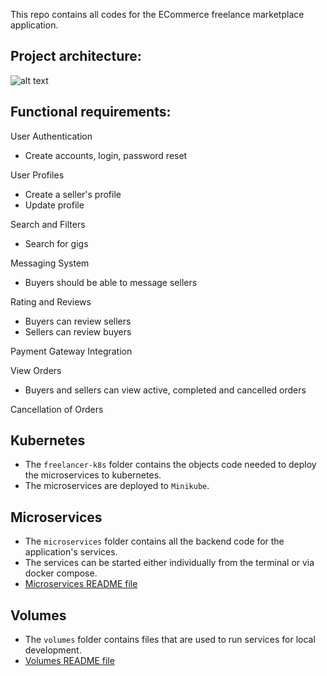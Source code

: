 This repo contains all codes for the ECommerce freelance marketplace application.

## Project architecture:
![alt text](https://i.ibb.co/MD9WLy4/Project-architecture.png)

## Functional requirements:
User Authentication
- Create accounts, login, password reset
  
User Profiles
- Create a seller's profile
- Update profile
  
Search and Filters
- Search for gigs
  
Messaging System
- Buyers should be able to message sellers

Rating and Reviews
- Buyers can review sellers
- Sellers can review buyers
  
Payment Gateway Integration

View Orders
- Buyers and sellers can view active, completed and cancelled orders
  
Cancellation of Orders

## Kubernetes

- The `freelancer-k8s` folder contains the objects code needed to deploy the microservices to kubernetes.
- The microservices are deployed to `Minikube`.

## Microservices

- The `microservices` folder contains all the backend code for the application's services.
- The services can be started either individually from the terminal or via docker compose.
- [Microservices README file](https://github.com/datz0512/Freelancer-App/blob/main/microservices/README.md)

## Volumes

- The `volumes` folder contains files that are used to run services for local development.
- [Volumes README file](https://github.com/datz0512/Freelancer-App/blob/main/volumes/README.md)
